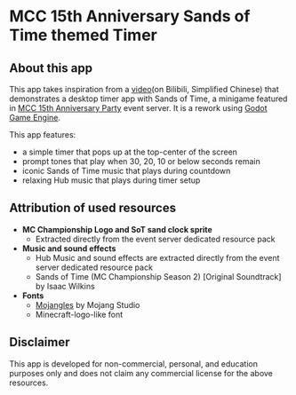 # MCC 15th Anniversary Sands of Time themed Timer



## About this app

This app takes inspiration from a [video](https://www.bilibili.com/video/BV19Dv4ejEuf/)(on Bilibili, Simplified Chinese) that demonstrates a desktop timer app with Sands of Time,  a minigame featured in [MCC 15th Anniversary Party](https://minecraft.wiki/w/MCC_x_Minecraft_15th_Anniversary_Party) event server. It is a rework using [Godot Game Engine](#https://godotengine.org/).

This app features:

- a simple timer that pops up at the top-center of the screen
- prompt tones that play when 30, 20, 10 or below seconds remain
- iconic Sands of Time music that plays during countdown
- relaxing Hub music that plays during timer setup



## Attribution of used resources

- **MC Championship Logo and SoT sand clock sprite**
  - Extracted directly from the event server dedicated resource pack
- **Music and sound effects**
  - Hub Music and sound effects are extracted directly from the event server dedicated resource pack
  - Sands of Time (MC Championship Season 2) [Original Soundtrack] by Isaac Wilkins
- **Fonts**
  - [Mojangles](https://minecraft.wiki/w/Mojangles) by Mojang Studio
  - Minecraft-logo-like font



## Disclaimer

This app is developed for non-commercial, personal, and education purposes only and does not claim any commercial license for the above resources.